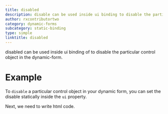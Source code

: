 ```yaml
---
title: disabled
description: disable can be used inside ui binding to disable the particular control object in the dynamic-form.
author: rxcontributortwo
category: dynamic-forms
subcategory: static-binding
type: simple
linktitle: disabled
---
```


<div class="title-bar"><p>disabled can be used inside ui binding of to disable the particular control object in the dynamic-form.</p></div>

# Example   

To `disable` a particular control object in your dynamic form, you can set the disable statically inside the `ui` property.

<div component="app-code" key="disabled-complete-component"></div>
Next, we need to write html code.
<div component="app-code" key="disabled-complete-html"></div>
<div component="app-example-runner" ref-component="app-disabled-complete"></div>
